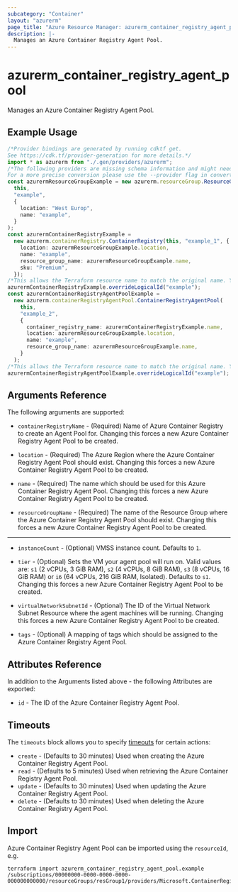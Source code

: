 ```yaml
---
subcategory: "Container"
layout: "azurerm"
page_title: "Azure Resource Manager: azurerm_container_registry_agent_pool"
description: |-
  Manages an Azure Container Registry Agent Pool.
---
```


# azurerm\_container\_registry\_agent\_pool

Manages an Azure Container Registry Agent Pool.

## Example Usage

```typescript
/*Provider bindings are generated by running cdktf get.
See https://cdk.tf/provider-generation for more details.*/
import * as azurerm from "./.gen/providers/azurerm";
/*The following providers are missing schema information and might need manual adjustments to synthesize correctly: azurerm.
For a more precise conversion please use the --provider flag in convert.*/
const azurermResourceGroupExample = new azurerm.resourceGroup.ResourceGroup(
  this,
  "example",
  {
    location: "West Europ",
    name: "example",
  }
);
const azurermContainerRegistryExample =
  new azurerm.containerRegistry.ContainerRegistry(this, "example_1", {
    location: azurermResourceGroupExample.location,
    name: "example",
    resource_group_name: azurermResourceGroupExample.name,
    sku: "Premium",
  });
/*This allows the Terraform resource name to match the original name. You can remove the call if you don't need them to match.*/
azurermContainerRegistryExample.overrideLogicalId("example");
const azurermContainerRegistryAgentPoolExample =
  new azurerm.containerRegistryAgentPool.ContainerRegistryAgentPool(
    this,
    "example_2",
    {
      container_registry_name: azurermContainerRegistryExample.name,
      location: azurermResourceGroupExample.location,
      name: "example",
      resource_group_name: azurermResourceGroupExample.name,
    }
  );
/*This allows the Terraform resource name to match the original name. You can remove the call if you don't need them to match.*/
azurermContainerRegistryAgentPoolExample.overrideLogicalId("example");

```

## Arguments Reference

The following arguments are supported:

*   `containerRegistryName` - (Required) Name of Azure Container Registry to create an Agent Pool for. Changing this forces a new Azure Container Registry Agent Pool to be created.

*   `location` - (Required) The Azure Region where the Azure Container Registry Agent Pool should exist. Changing this forces a new Azure Container Registry Agent Pool to be created.

*   `name` - (Required) The name which should be used for this Azure Container Registry Agent Pool. Changing this forces a new Azure Container Registry Agent Pool to be created.

*   `resourceGroupName` - (Required) The name of the Resource Group where the Azure Container Registry Agent Pool should exist. Changing this forces a new Azure Container Registry Agent Pool to be created.

***

*   `instanceCount` - (Optional) VMSS instance count. Defaults to `1`.

*   `tier` - (Optional) Sets the VM your agent pool will run on. Valid values are: `s1` (2 vCPUs, 3 GiB RAM), `s2` (4 vCPUs, 8 GiB RAM), `s3` (8 vCPUs, 16 GiB RAM) or `i6` (64 vCPUs, 216 GiB RAM, Isolated). Defaults to `s1`. Changing this forces a new Azure Container Registry Agent Pool to be created.

*   `virtualNetworkSubnetId` - (Optional) The ID of the Virtual Network Subnet Resource where the agent machines will be running. Changing this forces a new Azure Container Registry Agent Pool to be created.

*   `tags` - (Optional) A mapping of tags which should be assigned to the Azure Container Registry Agent Pool.

## Attributes Reference

In addition to the Arguments listed above - the following Attributes are exported:

* `id` - The ID of the Azure Container Registry Agent Pool.

## Timeouts

The `timeouts` block allows you to specify [timeouts](https://www.terraform.io/language/resources/syntax#operation-timeouts) for certain actions:

* `create` - (Defaults to 30 minutes) Used when creating the Azure Container Registry Agent Pool.
* `read` - (Defaults to 5 minutes) Used when retrieving the Azure Container Registry Agent Pool.
* `update` - (Defaults to 30 minutes) Used when updating the Azure Container Registry Agent Pool.
* `delete` - (Defaults to 30 minutes) Used when deleting the Azure Container Registry Agent Pool.

## Import

Azure Container Registry Agent Pool can be imported using the `resourceId`, e.g.

```shell
terraform import azurerm_container_registry_agent_pool.example /subscriptions/00000000-0000-0000-0000-000000000000/resourceGroups/resGroup1/providers/Microsoft.ContainerRegistry/registries/registry1/agentPools/agentpool1
```
